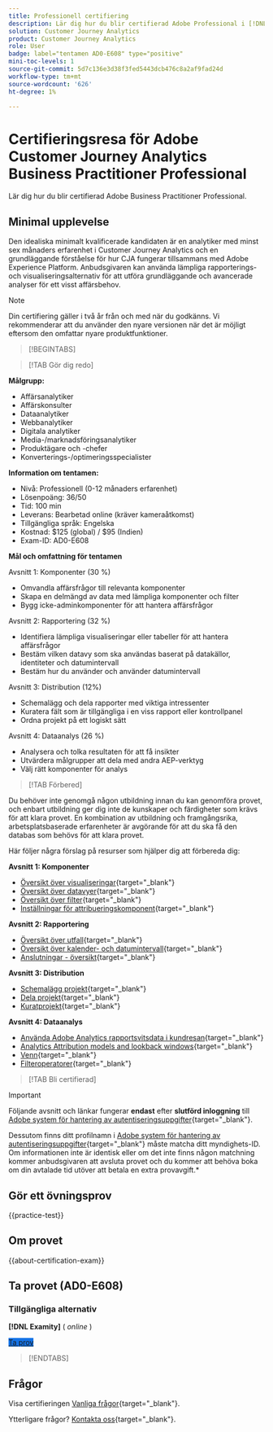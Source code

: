 ```yaml
---
title: Professionell certifiering
description: Lär dig hur du blir certifierad Adobe Professional i [!DNL Customer Journey Analytics]
solution: Customer Journey Analytics
product: Customer Journey Analytics
role: User
badge: label="tentamen AD0-E608" type="positive"
mini-toc-levels: 1
source-git-commit: 5d7c136e3d38f3fed5443dcb476c8a2af9fad24d
workflow-type: tm+mt
source-wordcount: '626'
ht-degree: 1%

---
```


# Certifieringsresa för Adobe Customer Journey Analytics Business Practitioner Professional

Lär dig hur du blir certifierad Adobe Business Practitioner Professional.

## Minimal upplevelse

Den idealiska minimalt kvalificerade kandidaten är en analytiker med minst sex månaders erfarenhet i Customer Journey Analytics och en grundläggande förståelse för hur CJA fungerar tillsammans med Adobe Experience Platform. Anbudsgivaren kan använda lämpliga rapporterings- och visualiseringsalternativ för att utföra grundläggande och avancerade analyser för ett visst affärsbehov.

>[!NOTE]
>
>Din certifiering gäller i två år från och med när du godkänns. Vi rekommenderar att du använder den nyare versionen när det är möjligt eftersom den omfattar nyare produktfunktioner.

>[!BEGINTABS]

>[!TAB Gör dig redo]

**Målgrupp:**

* Affärsanalytiker
* Affärskonsulter
* Dataanalytiker
* Webbanalytiker
* Digitala analytiker
* Media-/marknadsföringsanalytiker
* Produktägare och -chefer
* Konverterings-/optimeringsspecialister

**Information om tentamen:**

* Nivå: Professionell (0-12 månaders erfarenhet)
* Lösenpoäng: 36/50
* Tid: 100 min
* Leverans: Bearbetad online (kräver kameraåtkomst)
* Tillgängliga språk: Engelska
* Kostnad: $125 (global) / $95 (Indien)
* Exam-ID: AD0-E608

**Mål och omfattning för tentamen**

Avsnitt 1: Komponenter (30 %)

* Omvandla affärsfrågor till relevanta komponenter
* Skapa en delmängd av data med lämpliga komponenter och filter
* Bygg icke-adminkomponenter för att hantera affärsfrågor

Avsnitt 2: Rapportering (32 %)

* Identifiera lämpliga visualiseringar eller tabeller för att hantera affärsfrågor
* Bestäm vilken datavy som ska användas baserat på datakällor, identiteter och datumintervall
* Bestäm hur du använder och använder datumintervall

Avsnitt 3: Distribution (12%)

* Schemalägg och dela rapporter med viktiga intressenter
* Kuratera fält som är tillgängliga i en viss rapport eller kontrollpanel
* Ordna projekt på ett logiskt sätt

Avsnitt 4: Dataanalys (26 %)

* Analysera och tolka resultaten för att få insikter
* Utvärdera målgrupper att dela med andra AEP-verktyg
* Välj rätt komponenter för analys

>[!TAB Förbered]

Du behöver inte genomgå någon utbildning innan du kan genomföra provet, och enbart utbildning ger dig inte de kunskaper och färdigheter som krävs för att klara provet. En kombination av utbildning och framgångsrika, arbetsplatsbaserade erfarenheter är avgörande för att du ska få den databas som behövs för att klara provet.

Här följer några förslag på resurser som hjälper dig att förbereda dig:

**Avsnitt 1: Komponenter**

* [Översikt över visualiseringar](https://experienceleague.adobe.com/docs/analytics-platform/using/cja-workspace/visualizations/freeform-analysis-visualizations.html){target="_blank"}
* [Översikt över datavyer](https://experienceleague.adobe.com/docs/analytics-platform/using/cja-dataviews/data-views.html){target="_blank"}
* [Översikt över filter](https://experienceleague.adobe.com/docs/analytics-platform/using/cja-components/cja-filters/filters-overview.html){target="_blank"}
* [Inställningar för attribueringskomponent](https://experienceleague.adobe.com/docs/analytics-platform/using/cja-dataviews/component-settings/attribution.html){target="_blank"}

**Avsnitt 2: Rapportering**

* [Översikt över utfall](https://experienceleague.adobe.com/docs/analytics-platform/using/cja-workspace/visualizations/fallout/fallout-flow.html){target="_blank"}
* [Översikt över kalender- och datumintervall](https://experienceleague.adobe.com/docs/analytics-platform/using/cja-components/cja-date-ranges/calendar.html){target="_blank"}
* [Anslutningar - översikt](https://experienceleague.adobe.com/docs/analytics-platform/using/cja-connections/overview.html){target="_blank"}

**Avsnitt 3: Distribution**

* [Schemalägg projekt](https://experienceleague.adobe.com/docs/analytics-platform/using/cja-workspace/curate-share/t-schedule-report.html){target="_blank"}
* [Dela projekt](https://experienceleague.adobe.com/docs/analytics-platform/using/cja-workspace/curate-share/share-projects.html){target="_blank"}
* [Kuratprojekt](https://experienceleague.adobe.com/docs/analytics-platform/using/cja-workspace/curate-share/curate.html){target="_blank"}

**Avsnitt 4: Dataanalys**

* [Använda Adobe Analytics rapportsvitsdata i kundresan](https://experienceleague.adobe.com/docs/analytics-platform/using/compare-aa-cja/cja-aa-comparison/aa-data-in-cja.html){target="_blank"}
* [Analytics Attribution models and lookback windows](https://experienceleague.adobe.com/docs/analytics/analyze/analysis-workspace/attribution/models.html?lang=en%22%3ehttps://experienceleague.adobe.com/docs/analytics/analyze/analysis-workspace/attribution/models.html){target="_blank"}
* [Venn](https://experienceleague.adobe.com/docs/analytics/analyze/analysis-workspace/visualizations/venn.html){target="_blank"}
* [Filteroperatorer](https://experienceleague.adobe.com/docs/analytics-platform/using/cja-components/cja-filters/operators.html){target="_blank"}

>[!TAB Bli certifierad]

>[!IMPORTANT]
>
>Följande avsnitt och länkar fungerar **endast**  efter **slutförd inloggning** till [Adobe system för hantering av autentiseringsuppgifter](https://www.certmetrics.com/adobe){target="_blank"}.
>
>Dessutom finns ditt profilnamn i [Adobe system för hantering av autentiseringsuppgifter](https://www.certmetrics.com/adobe){target="_blank"} måste matcha ditt myndighets-ID. Om informationen inte är identisk eller om det inte finns någon matchning kommer anbudsgivaren att avsluta provet och du kommer att behöva boka om din avtalade tid utöver att betala en extra provavgift.*


## Gör ett övningsprov

{{practice-test}}

## Om provet

{{about-certification-exam}}

## Ta provet (AD0-E608)

### Tillgängliga alternativ

**[!DNL Examity]** ( *online* )

<a href="https://www.certmetrics.com/adobe/candidate/examity_sso.aspx?eid=AD0-E608" target="_blank" class="spectrum-Button spectrum-Button--fill spectrum-Button--accent spectrum-Button--sizeM is-margin-bottom-big-big at-element-click-tracking" style="background-color:#1473E6">

<span class="spectrum-Button-label has-no-wrap">
   Ta prov
</span>
</a>

>[!ENDTABS]

## Frågor

Visa certifieringen [Vanliga frågor](https://experienceleague.adobe.com/docs/certification/certification/faq.html){target="_blank"}.

Ytterligare frågor? [Kontakta oss](mailto:certif@adobe.com){target="_blank"}.

